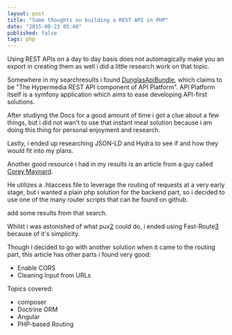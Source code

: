 ```yaml
---
layout: post
title: "Some thoughts on building a REST API in PHP"
date: "2015-08-23 05:40"
published: false
tags: php
---
```

Using REST APIs on a day to day basis does not automagically make you an export in creating them as well i did a little research work on that topic.

Somewhere in my searchresults i found [DunglasApiBundle][0], which claims to be "The Hypermedia REST API component of API Platform". API Platform itself is a symfony application which aims to ease developing API-first solutions.

After studiyng the Docs for a good amount of time i got a clue about a few things, but i did not wan't to use that instant meal solution because i am doing this thing for personal enjoyment and research.

Lastly, i ended up researching JSON-LD and Hydra to see if and how they would fit into my plans.


Another good resource i had in my results is an article from a guy called [Corey Maynard][1].

He utilizes a .htaccess file to leverage the routing of requests at a very early stage, but i wanted a plain php solution for the backend part, so i decided to use one of the many router scripts that can be found on github.


add some results from that search.


Whilst i was astonished of what pux[2] could do, i ended using Fast-Route[3] because of it's simplicity.


Though i decided to go with another solution when it came to the routing part, this article has other parts i found very good:

* Enable CORS
* Cleaning Input from URLs

Topics covered:
* composer
* Doctrine ORM
* Angular
* PHP-based Routing

[0]: https://api-platform.com/doc/1.0/api-bundle/
[1]: http://coreymaynard.com/blog/creating-a-restful-api-with-php/
[2]: pux
[3]: http://nikic.github.io/2014/02/18/Fast-request-routing-using-regular-expressions
